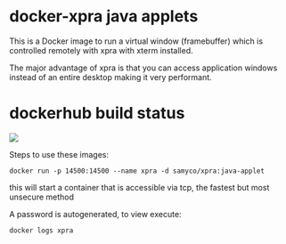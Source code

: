 # docker-xpra java applets
This is a Docker image to run a virtual window (framebuffer) which is controlled remotely with xpra with xterm installed.

The major advantage of xpra is that you can access application windows instead of an entire desktop making it very performant.

# dockerhub build status

![](https://dockerbuildbadges.quelltext.eu/status.svg?organization=samyco&repository=docker-xpra)

Steps to use these images:

    docker run -p 14500:14500 --name xpra -d samyco/xpra:java-applet

this will start a container that is accessible via tcp, the fastest but most unsecure method

A password is autogenerated, to view execute:

    docker logs xpra

